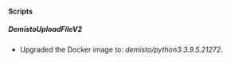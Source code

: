 
#### Scripts
##### DemistoUploadFileV2
- Upgraded the Docker image to: *demisto/python3:3.9.5.21272*.